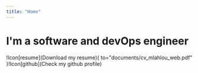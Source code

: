 ```yaml
---
title: "Home"
---
```


# I'm a software and devOps engineer

!Icon[resume](Download my resume){ to="documents/cv_mlahlou_web.pdf" }!Icon[github](Check my github profile)
